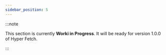 ```yaml
---
sidebar_position: 5
---
```


:::note

This section is currently **Worki in Progress**. It will be ready for version 1.0.0 of Hyper Fetch.

:::
